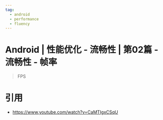 ```yaml
---
tag:
  - android
  - performance
  - fluency
---
```


# Android | 性能优化 - 流畅性 | 第02篇 - 流畅性 - 帧率

> FPS

# 引用

- https://www.youtube.com/watch?v=CaMTIgxCSqU